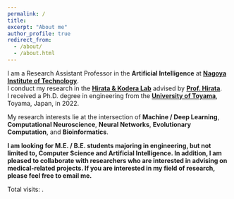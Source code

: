 ```yaml
---
permalink: /
title: 
excerpt: "About me"
author_profile: true
redirect_from: 
  - /about/
  - /about.html
---
```


I am a Research Assistant Professor in the **Artificial Intelligence** at **[Nagoya Institute of Technology](https://www.nitech.ac.jp/)**.  
I conduct my research in the **[Hirata & Kodera Lab](https://cem.web.nitech.ac.jp/hilab/)** advised by **[Prof. Hirata](https://scholar.google.com/citations?user=zSV81YwAAAAJ)**.  
I received a Ph.D. degree in engineering from the **[University of Toyama](https://www.u-toyama.ac.jp/)**, Toyama, Japan, in 2022.

My research interests lie at the intersection of **Machine / Deep Learning**, **Computational Neuroscience**, **Neural Networks**, **Evolutionary Computation**, and **Bioinformatics**.

**I am looking for M.E. / B.E. students majoring in engineering, but not limited to, Computer Science and Artificial Intelligence. In addition, I am pleased to collaborate with researchers who are interested in advising on medical-related projects. If you are interested in my field of research, please feel free to email me.**

<script async src="//busuanzi.ibruce.info/busuanzi/2.3/busuanzi.pure.mini.js"></script>
<span id="busuanzi_container_site_pv">Total visits: <span id="busuanzi_value_site_pv"></span>.</span>